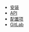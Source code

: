
- [安装](install/install)
- [API](api/init)
- [配置项](config/)
- [GitLab](http://200.200.151.26:800/sfx/sfx)
